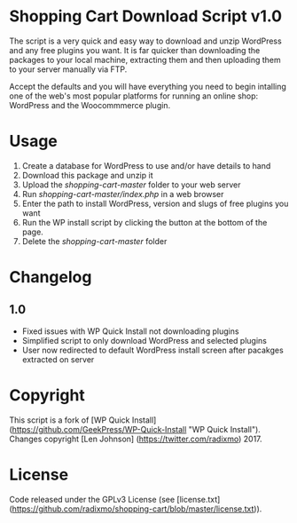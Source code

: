 Shopping Cart Download Script v1.0
================

The script is a very quick and easy way to download and unzip WordPress and any free plugins you want. It is far quicker than downloading the packages to your local machine, extracting them and then uploading them to your server manually via FTP.

Accept the defaults and you will have everything you need to begin intalling one of the web's most popular platforms for running an online shop: WordPress and the Woocommmerce plugin.

Usage
================

1. Create a database for WordPress to use and/or have details to hand
2. Download this package and unzip it
3. Upload the *shopping-cart-master* folder to your web server 
5. Run *shopping-cart-master/index.php* in a web browser 
6. Enter the path to install WordPress, version and slugs of free plugins you want
7. Run the WP install script by clicking the button at the bottom of the page.
8. Delete the *shopping-cart-master* folder

Changelog
================

1.0
-----------
* Fixed issues with WP Quick Install not downloading plugins
* Simplified script to only download WordPress and selected plugins
* User now redirected to default WordPress install screen after pacakges extracted on server


Copyright
================

This script is a fork of [WP Quick Install] (https://github.com/GeekPress/WP-Quick-Install "WP Quick Install"). Changes copyright [Len Johnson] (https://twitter.com/radixmo) 2017.

License
================

Code released under the GPLv3 License (see [license.txt] (https://github.com/radixmo/shopping-cart/blob/master/license.txt)).
